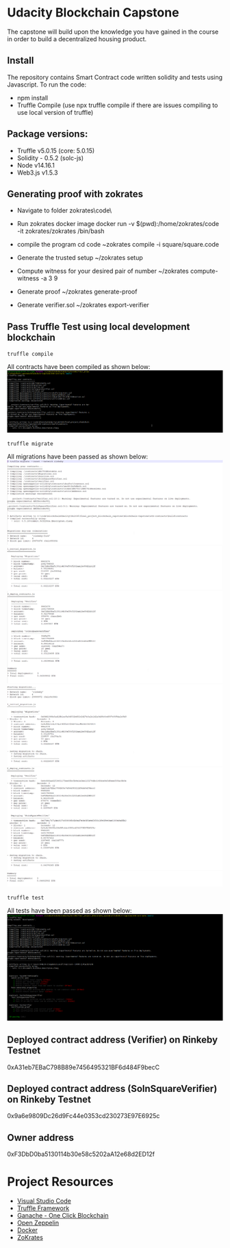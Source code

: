 # Udacity Blockchain Capstone

The capstone will build upon the knowledge you have gained in the course in order to build a decentralized housing product. 

## Install
The repository contains Smart Contract code written solidity and tests using Javascript. To run the code:
* npm install
* Truffle Compile (use npx truffle compile if there are issues compiling to use local version of truffle)

## Package versions:
* Truffle v5.0.15 (core: 5.0.15)
* Solidity - 0.5.2 (solc-js)
* Node v14.16.1
* Web3.js v1.5.3

## Generating proof with zokrates
* Navigate to folder zokrates\code\
* Run zokrates docker image docker run -v $(pwd):/home/zokrates/code -it zokrates/zokrates /bin/bash
* compile the program
  cd code
  ~zokrates compile -i square/square.code
* Generate the trusted setup ~/zokrates setup

* Compute witness for your desired pair of number ~/zokrates compute-witness -a 3 9

* Generate proof ~/zokrates generate-proof

* Generate verifier.sol ~/zokrates export-verifier

## Pass Truffle Test using local development blockchain
```
truffle compile
```
All contracts have been compiled as shown below:
![image](images/truffle-compile.png)

```
truffle migrate
```
All migrations have been passed as shown below:
![image](images/truffle-migrate-1.png)
![image](images/truffle-migrate-2.png)
![image](images/truffle-migrate-3.png)
![image](images/truffle-migrate-4.png)
![image](images/truffle-migrate-5.png)
![image](images/truffle-migrate-6.png)

```
truffle test
```
All tests have been passed as shown below:
![image](images/truffle-test.png)


## Deployed contract address (Verifier) on Rinkeby Testnet
0xA31eb7EBaC798B89e7456495321BF6d484F9becC

## Deployed contract address (SolnSquareVerifier) on Rinkeby Testnet
0x9a6e9809Dc26d9Fc44e0353cd230273E97E6925c

## Owner address
0xF3DbD0ba5130114b30e58c5202aA12e68d2ED12f


# Project Resources

* [Visual Studio Code](https://code.visualstudio.com/)
* [Truffle Framework](https://truffleframework.com/)
* [Ganache - One Click Blockchain](https://truffleframework.com/ganache)
* [Open Zeppelin ](https://openzeppelin.org/)
* [Docker](https://docs.docker.com/install/)
* [ZoKrates](https://github.com/Zokrates/ZoKrates)
